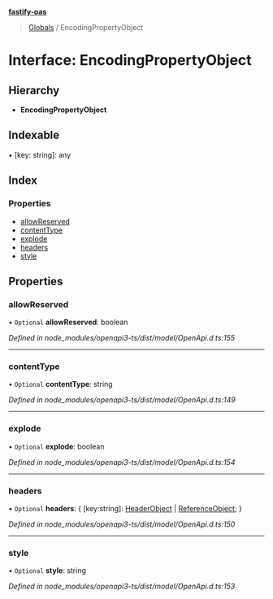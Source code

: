 **[fastify-oas](../README.md)**

> [Globals](../README.md) / EncodingPropertyObject

# Interface: EncodingPropertyObject

## Hierarchy

* **EncodingPropertyObject**

## Indexable

▪ [key: string]: any

## Index

### Properties

* [allowReserved](encodingpropertyobject.md#allowreserved)
* [contentType](encodingpropertyobject.md#contenttype)
* [explode](encodingpropertyobject.md#explode)
* [headers](encodingpropertyobject.md#headers)
* [style](encodingpropertyobject.md#style)

## Properties

### allowReserved

• `Optional` **allowReserved**: boolean

*Defined in node_modules/openapi3-ts/dist/model/OpenApi.d.ts:155*

___

### contentType

• `Optional` **contentType**: string

*Defined in node_modules/openapi3-ts/dist/model/OpenApi.d.ts:149*

___

### explode

• `Optional` **explode**: boolean

*Defined in node_modules/openapi3-ts/dist/model/OpenApi.d.ts:154*

___

### headers

• `Optional` **headers**: { [key:string]: [HeaderObject](headerobject.md) \| [ReferenceObject](referenceobject.md);  }

*Defined in node_modules/openapi3-ts/dist/model/OpenApi.d.ts:150*

___

### style

• `Optional` **style**: string

*Defined in node_modules/openapi3-ts/dist/model/OpenApi.d.ts:153*
